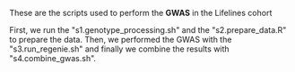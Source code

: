 These are the scripts used to perform the **GWAS** in the Lifelines cohort

First, we run the "s1.genotype_processing.sh" and the "s2.prepare_data.R" to prepare the data. Then, we performed the GWAS with the "s3.run_regenie.sh" and finally we combine the results with "s4.combine_gwas.sh".
